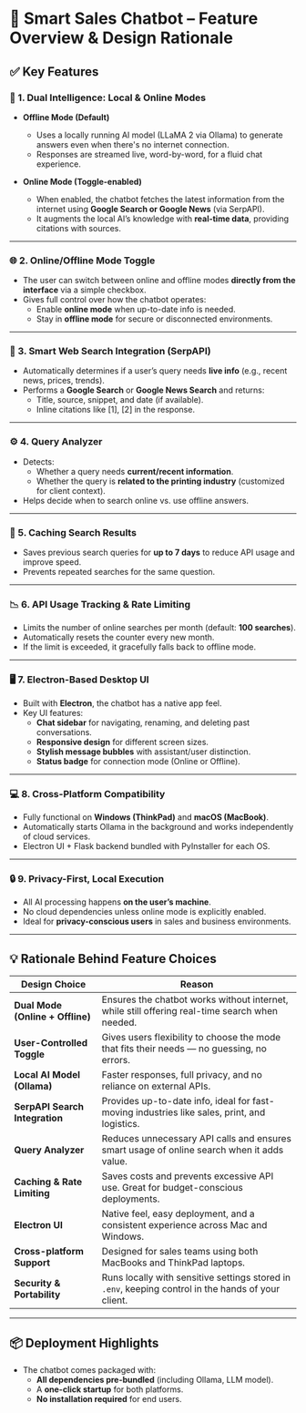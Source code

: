 # 🤖 Smart Sales Chatbot – Feature Overview & Design Rationale

## ✅ **Key Features**

### 🧠 1. Dual Intelligence: Local & Online Modes
- **Offline Mode (Default)**  
  - Uses a locally running AI model (LLaMA 2 via Ollama) to generate answers even when there's no internet connection.  
  - Responses are streamed live, word-by-word, for a fluid chat experience.

- **Online Mode (Toggle-enabled)**  
  - When enabled, the chatbot fetches the latest information from the internet using **Google Search or Google News** (via SerpAPI).  
  - It augments the local AI’s knowledge with **real-time data**, providing citations with sources.

---

### 🌐 2. Online/Offline Mode Toggle
- The user can switch between online and offline modes **directly from the interface** via a simple checkbox.  
- Gives full control over how the chatbot operates:  
  - Enable **online mode** when up-to-date info is needed.  
  - Stay in **offline mode** for secure or disconnected environments.

---

### 🔎 3. Smart Web Search Integration (SerpAPI)
- Automatically determines if a user’s query needs **live info** (e.g., recent news, prices, trends).  
- Performs a **Google Search** or **Google News Search** and returns:  
  - Title, source, snippet, and date (if available).  
  - Inline citations like [1], [2] in the response.

---

### ⚙️ 4. Query Analyzer
- Detects:  
  - Whether a query needs **current/recent information**.  
  - Whether the query is **related to the printing industry** (customized for client context).  
- Helps decide when to search online vs. use offline answers.

---

### 💾 5. Caching Search Results
- Saves previous search queries for **up to 7 days** to reduce API usage and improve speed.  
- Prevents repeated searches for the same question.

---

### 📉 6. API Usage Tracking & Rate Limiting
- Limits the number of online searches per month (default: **100 searches**).  
- Automatically resets the counter every new month.  
- If the limit is exceeded, it gracefully falls back to offline mode.

---

### 🖥️ 7. Electron-Based Desktop UI
- Built with **Electron**, the chatbot has a native app feel.  
- Key UI features:  
  - **Chat sidebar** for navigating, renaming, and deleting past conversations.  
  - **Responsive design** for different screen sizes.  
  - **Stylish message bubbles** with assistant/user distinction.  
  - **Status badge** for connection mode (Online or Offline).

---

### 💻 8. Cross-Platform Compatibility
- Fully functional on **Windows (ThinkPad)** and **macOS (MacBook)**.  
- Automatically starts Ollama in the background and works independently of cloud services.  
- Electron UI + Flask backend bundled with PyInstaller for each OS.

---

### 🔒 9. Privacy-First, Local Execution
- All AI processing happens **on the user’s machine**.  
- No cloud dependencies unless online mode is explicitly enabled.  
- Ideal for **privacy-conscious users** in sales and business environments.

---

## 💡 Rationale Behind Feature Choices

| Design Choice                     | Reason                                                                 |
|----------------------------------|------------------------------------------------------------------------|
| **Dual Mode (Online + Offline)** | Ensures the chatbot works without internet, while still offering real-time search when needed. |
| **User-Controlled Toggle**       | Gives users flexibility to choose the mode that fits their needs — no guessing, no errors. |
| **Local AI Model (Ollama)**      | Faster responses, full privacy, and no reliance on external APIs.     |
| **SerpAPI Search Integration**   | Provides up-to-date info, ideal for fast-moving industries like sales, print, and logistics. |
| **Query Analyzer**               | Reduces unnecessary API calls and ensures smart usage of online search when it adds value. |
| **Caching & Rate Limiting**      | Saves costs and prevents excessive API use. Great for budget-conscious deployments. |
| **Electron UI**                  | Native feel, easy deployment, and a consistent experience across Mac and Windows. |
| **Cross-platform Support**       | Designed for sales teams using both MacBooks and ThinkPad laptops.    |
| **Security & Portability**       | Runs locally with sensitive settings stored in `.env`, keeping control in the hands of your client. |

---

## 📦 Deployment Highlights
- The chatbot comes packaged with:  
  - **All dependencies pre-bundled** (including Ollama, LLM model).  
  - A **one-click startup** for both platforms.  
  - **No installation required** for end users.
